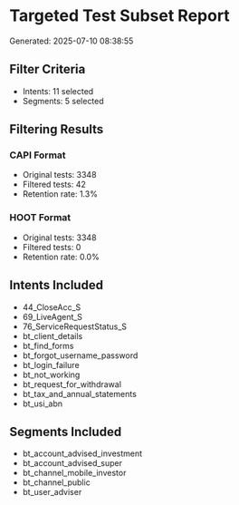 # Targeted Test Subset Report

Generated: 2025-07-10 08:38:55

## Filter Criteria

- Intents: 11 selected
- Segments: 5 selected

## Filtering Results

### CAPI Format
- Original tests: 3348
- Filtered tests: 42
- Retention rate: 1.3%

### HOOT Format
- Original tests: 3348
- Filtered tests: 0
- Retention rate: 0.0%

## Intents Included

- 44_CloseAcc_S
- 69_LiveAgent_S
- 76_ServiceRequestStatus_S
- bt_client_details
- bt_find_forms
- bt_forgot_username_password
- bt_login_failure
- bt_not_working
- bt_request_for_withdrawal
- bt_tax_and_annual_statements
- bt_usi_abn

## Segments Included

- bt_account_advised_investment
- bt_account_advised_super
- bt_channel_mobile_investor
- bt_channel_public
- bt_user_adviser
